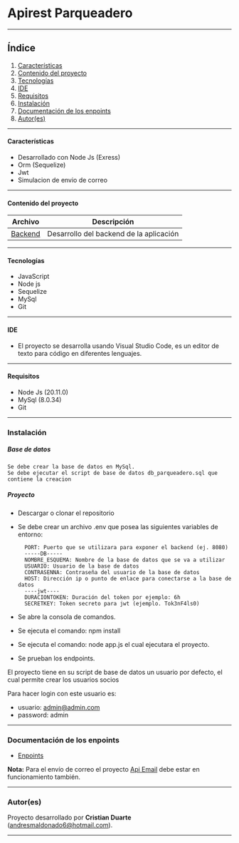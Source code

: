 # Apirest Parqueadero

***

## Índice
1. [Características](#características)
2. [Contenido del proyecto](#contenido-del-proyecto)
3. [Tecnologías](#tecnologías)
4. [IDE](#ide)
5. [Requisitos](#requisitos)
6. [Instalación](#instalación)
7. [Documentación de los enpoints](#documentación-de-los-enpoints)
8. [Autor(es)](#autores)

***

#### Características

  - Desarrollado con Node Js (Exress)
  - Orm (Sequelize)
  - Jwt
  - Simulacion de envio de correo
  
***

  #### Contenido del proyecto

| Archivo      | Descripción  |
|--------------|--------------|
| [Backend](https://github.com/CristianADM/ApiParqueadero) | Desarrollo del backend de la aplicación |

***

#### Tecnologías
  - JavaScript
  - Node js
  - Sequelize
  - MySql
  - Git
  
***
  
#### IDE

- El proyecto se desarrolla usando Visual Studio Code, es un editor de texto para código en diferentes lenguajes.

***

#### Requisitos

- Node Js (20.11.0)
- MySql (8.0.34)
- Git

***

### Instalación

##### Base de datos

```
Se debe crear la base de datos en MySql.
Se debe ejecutar el script de base de datos db_parqueadero.sql que contiene la creacion
```

##### Proyecto

- Descargar o clonar el repositorio
- Se debe crear un archivo .env que posea las siguientes variables de entorno: 

  ```
    PORT: Puerto que se utilizara para exponer el backend (ej. 8080)
    -----DB-----
    NOMBRE_ESQUEMA: Nombre de la base de datos que se va a utilizar
    USUARIO: Usuario de la base de datos
    CONTRASENNA: Contraseña del usuario de la base de datos
    HOST: Dirección ip o punto de enlace para conectarse a la base de datos
    ----jwt----
    DURACIONTOKEN: Duración del token por ejemplo: 6h
    SECRETKEY: Token secreto para jwt (ejemplo. Tok3nF4ls0)
  ```
- Se abre la consola de comandos.
- Se ejecuta el comando: npm install
- Se ejecuta el comando: node app.js el cual ejecutara el proyecto.
- Se prueban los endpoints.

El proyecto tiene en su script de base de datos un usuario por defecto, el cual permite crear los usuarios socios

Para hacer login con este usuario es: 
- usuario: admin@admin.com 
- password: admin

***

### Documentación de los enpoints
- [Enpoints](https://documenter.getpostman.com/view/21358234/2sA3BobY2m "Enpoints")

**Nota:** Para el envío de correo el proyecto [Api Email](https://github.com/CristianADM/ApiParqueadero) debe estar en funcionamiento también. 

***

### Autor(es)

Proyecto desarrollado por **Cristian Duarte** (<andresmaldonado6@hotmail.com>).

  ***
